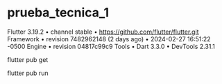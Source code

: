 # prueba_tecnica_1

Flutter 3.19.2 • channel stable • https://github.com/flutter/flutter.git
Framework • revision 7482962148 (2 days ago) • 2024-02-27 16:51:22 -0500
Engine • revision 04817c99c9
Tools • Dart 3.3.0 • DevTools 2.31.1

flutter pub get

flutter pub run